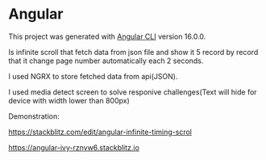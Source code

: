 # Angular

This project was generated with [Angular CLI](https://github.com/angular/angular-cli) version 16.0.0.

Is infinite scroll that fetch data from json file and show it 5 record by record that it change page number automatically each 2 seconds.

I used NGRX to store fetched data from api(JSON).

I used media detect screen to solve responive challenges(Text will hide for device with width lower than 800px)

Demonstration: 

https://stackblitz.com/edit/angular-infinite-timing-scrol

https://angular-ivy-rznyw6.stackblitz.io
